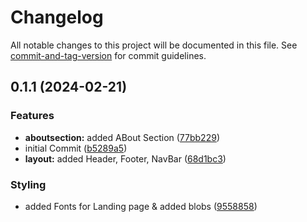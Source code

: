 # Changelog

All notable changes to this project will be documented in this file. See [commit-and-tag-version](https://github.com/absolute-version/commit-and-tag-version) for commit guidelines.

## 0.1.1 (2024-02-21)


### Features

* **aboutsection:** added ABout Section ([77bb229](https://github.com/thewolmer/rashika-webite/commits/77bb229f498b8a749ee3dc3a7de64684e762086d))
* initial Commit ([b5289a5](https://github.com/thewolmer/rashika-webite/commits/b5289a5d00563345915c4a6389f929fdf95ec68b))
* **layout:** added Header, Footer, NavBar ([68d1bc3](https://github.com/thewolmer/rashika-webite/commits/68d1bc3d0bd7d427919cfa1469b451c3dc62f18f))


### Styling

* added Fonts for Landing page & added blobs ([9558858](https://github.com/thewolmer/rashika-webite/commits/9558858f9ae66aa0a511838562e1c0c4fefa5bd4))
